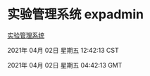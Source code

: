 # 实验管理系统 expadmin
[实验管理系统](http://58.48.54.58:56808/expadmin-782313d2-e1b1-4ea7-932e-3a55e6a1a4d0/)

2021年 04月 02日 星期五 12:42:13 CST

2021年 04月 02日 星期五 04:42:13 GMT
